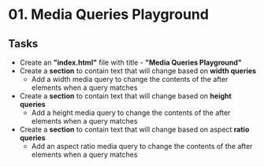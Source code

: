 # 01. Media Queries Playground

## Tasks
* Create an **"index.html"** file with title - **"Media Queries Playground"**
* Create a **section** to contain text that will change based on **width queries**
	* Add a width media query to change the contents of the after elements when a query matches
* Create a **section** to contain text that will change based on **height queries**
	* Add a height media query to change the contents of the after elements when a query matches
* Create a **section** to contain text that will change based on aspect **ratio queries**
	* Add an aspect ratio media query to change the contents of the after elements when a query matches
